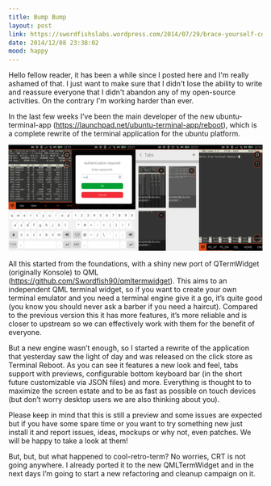 ```yaml
---
title: Bump Bump
layout: post
link: https://swordfishslabs.wordpress.com/2014/07/29/brace-yourself-cool-old-term-is-coming/
date: 2014/12/08 23:38:02
mood: happy
---
```

 
<!-- link: https://swordfishslabs.wordpress.com/2014/12/08/bump-bump/ -->

Hello fellow reader, it has been a while since I posted here and I'm really ashamed of that. I just want to make sure that I didn't lose the ability to write and reassure everyone that I didn't abandon any of my open-source activities. On the contrary I'm working harder than ever.

In the last few weeks I’ve been the main developer of the new ubuntu-terminal-app (<a href="https://launchpad.net/ubuntu-terminal-app/reboot">https://launchpad.net/ubuntu-terminal-app/reboot</a>), which is a complete rewrite of the terminal application for the ubuntu platform.

![Screenshots](/assets/images/2014-12-08-bump-bump-screens.jpg)

All this started from the foundations, with a shiny new port of QTermWidget (originally Konsole) to QML (<a href="https://github.com/Swordfish90/qmltermwidget">https://github.com/Swordfish90/qmltermwidget</a>). This aims to an independent QML terminal widget, so if you want to create your own terminal emulator and you need a terminal engine give it a go, it’s quite good (you know you should never ask a barber if you need a haircut). Compared to the previous version this it has more features, it’s more reliable and is closer to upstream so we can effectively work with them for the benefit of everyone.

But a new engine wasn’t enough, so I started a rewrite of the application that yesterday saw the light of day and was released on the click store as Terminal Reboot. As you can see it features a new look and feel, tabs support with previews, configurable bottom keyboard bar (in the short future customizable via JSON files) and more. Everything is thought to to maximize the screen estate and to be as fast as possible on touch devices (but don’t worry desktop users we are also thinking about you).

Please keep in mind that this is still a preview and some issues are expected but if you have some spare time or you want to try something new just install it and report issues, ideas, mockups or why not, even patches. We will be happy to take a look at them!

But, but, but what happened to cool-retro-term? No worries, CRT is not going anywhere. I already ported it to the new QMLTermWidget and in the next days I’m going to start a new refactoring and cleanup campaign on it.